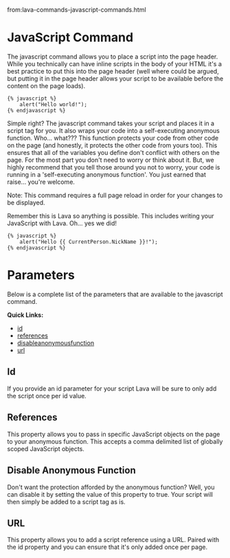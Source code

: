 # 
from:lava-commands-javascript-commands.html

JavaScript Command
==================

The javascript command allows you to place a script into the page header. While you technically can have inline scripts in the body of your HTML it's a best practice to put this into the page header (well where could be argued, but putting it in the page header allows your script to be available before the content on the page loads).

```
{% javascript %}
    alert("Hello world!");
{% endjavascript %}

```

Simple right? The javascript command takes your script and places it in a script tag for you. It also wraps your code into a self-executing anonymous function. Who... what??? This function protects your code from other code on the page (and honestly, it protects the other code from yours too). This ensures that all of the variables you define don't conflict with others on the page. For the most part you don't need to worry or think about it. But, we highly recommend that you tell those around you not to worry, your code is running in a 'self-executing anonymous function'. You just earned that raise... you're welcome.

Note: This command requires a full page reload in order for your changes to be displayed.

Remember this is Lava so anything is possible. This includes writing your JavaScript with Lava. Oh... yes we did!

```
{% javascript %}
    alert("Hello {{ CurrentPerson.NickName }}!");
{% endjavascript %}    

```

Parameters
==========

Below is a complete list of the parameters that are available to the javascript command.

**Quick Links:**

*   [id](#id)
*   [references](#references)
*   [disableanonymousfunction](#disableanonymousfunction)
*   [url](#url)

Id
--

If you provide an id parameter for your script Lava will be sure to only add the script once per id value.

References
----------

This property allows you to pass in specific JavaScript objects on the page to your anonymous function. This accepts a comma delimited list of globally scoped JavaScript objects.

Disable Anonymous Function
--------------------------

Don't want the protection afforded by the anonymous function? Well, you can disable it by setting the value of this property to true. Your script will then simply be added to a script tag as is.

URL
---

This property allows you to add a script reference using a URL. Paired with the id property and you can ensure that it's only added once per page.
